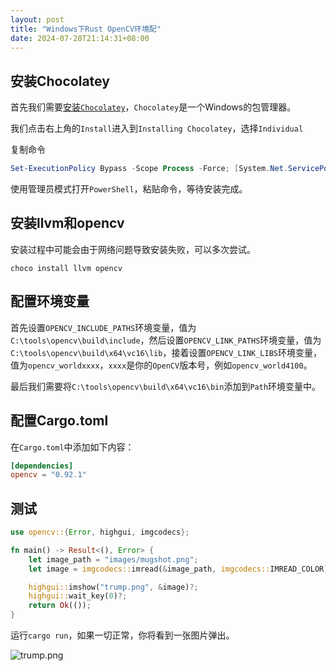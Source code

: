 ```yaml
---
layout: post
title: "Windows下Rust OpenCV环境配"
date: 2024-07-28T21:14:31+08:00
---
```


## 安装Chocolatey

首先我们需要[安装`Chocolatey`](https://chocolatey.org/)，`Chocolatey`是一个Windows的包管理器。

我们点击右上角的`Install`进入到`Installing Chocolatey`，选择`Individual`

复制命令
```powershell
Set-ExecutionPolicy Bypass -Scope Process -Force; [System.Net.ServicePointManager]::SecurityProtocol = [System.Net.ServicePointManager]::SecurityProtocol -bor 3072; iex ((New-Object System.Net.WebClient).DownloadString('https://community.chocolatey.org/install.ps1'))
```

使用管理员模式打开`PowerShell`，粘贴命令，等待安装完成。

## 安装llvm和opencv

安装过程中可能会由于网络问题导致安装失败，可以多次尝试。

```shell
choco install llvm opencv
```

## 配置环境变量

首先设置`OPENCV_INCLUDE_PATHS`环境变量，值为`C:\tools\opencv\build\include`，然后设置`OPENCV_LINK_PATHS`环境变量，值为`C:\tools\opencv\build\x64\vc16\lib`，接着设置`OPENCV_LINK_LIBS`环境变量，值为`opencv_worldxxxx`，`xxxx`是你的`OpenCV`版本号，例如`opencv_world4100`。

最后我们需要将`C:\tools\opencv\build\x64\vc16\bin`添加到`Path`环境变量中。

## 配置Cargo.toml

在`Cargo.toml`中添加如下内容：

```toml
[dependencies]
opencv = "0.92.1"
```

## 测试

```rs
use opencv::{Error, highgui, imgcodecs};

fn main() -> Result<(), Error> {
    let image_path = "images/mugshot.png";
    let image = imgcodecs::imread(&image_path, imgcodecs::IMREAD_COLOR)?;

    highgui::imshow("trump.png", &image)?;
    highgui::wait_key(0)?;
    return Ok(());
}
```

运行`cargo run`，如果一切正常，你将看到一张图片弹出。

![trump.png](https://s21.ax1x.com/2024/07/28/pkqHbVg.png)